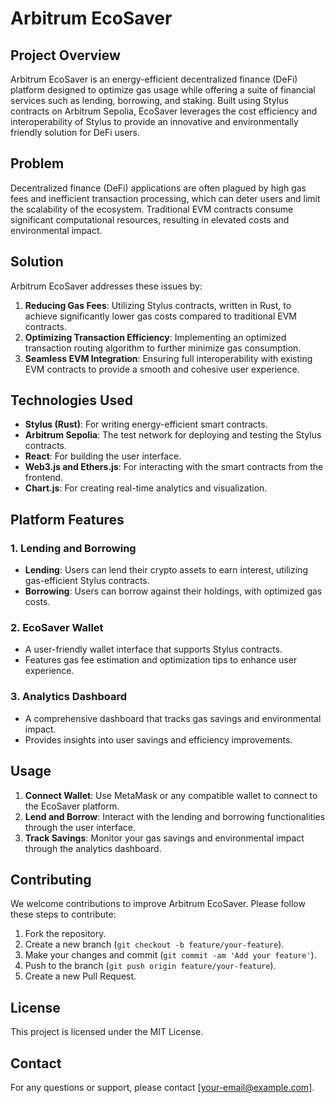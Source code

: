 # Arbitrum EcoSaver

## Project Overview

Arbitrum EcoSaver is an energy-efficient decentralized finance (DeFi) platform designed to optimize gas usage while offering a suite of financial services such as lending, borrowing, and staking. Built using Stylus contracts on Arbitrum Sepolia, EcoSaver leverages the cost efficiency and interoperability of Stylus to provide an innovative and environmentally friendly solution for DeFi users.

## Problem

Decentralized finance (DeFi) applications are often plagued by high gas fees and inefficient transaction processing, which can deter users and limit the scalability of the ecosystem. Traditional EVM contracts consume significant computational resources, resulting in elevated costs and environmental impact.

## Solution

Arbitrum EcoSaver addresses these issues by:
1. **Reducing Gas Fees**: Utilizing Stylus contracts, written in Rust, to achieve significantly lower gas costs compared to traditional EVM contracts.
2. **Optimizing Transaction Efficiency**: Implementing an optimized transaction routing algorithm to further minimize gas consumption.
3. **Seamless EVM Integration**: Ensuring full interoperability with existing EVM contracts to provide a smooth and cohesive user experience.

## Technologies Used

- **Stylus (Rust)**: For writing energy-efficient smart contracts.
- **Arbitrum Sepolia**: The test network for deploying and testing the Stylus contracts.
- **React**: For building the user interface.
- **Web3.js and Ethers.js**: For interacting with the smart contracts from the frontend.
- **Chart.js**: For creating real-time analytics and visualization.

## Platform Features

### 1. Lending and Borrowing
- **Lending**: Users can lend their crypto assets to earn interest, utilizing gas-efficient Stylus contracts.
- **Borrowing**: Users can borrow against their holdings, with optimized gas costs.

### 2. EcoSaver Wallet
- A user-friendly wallet interface that supports Stylus contracts.
- Features gas fee estimation and optimization tips to enhance user experience.

### 3. Analytics Dashboard
- A comprehensive dashboard that tracks gas savings and environmental impact.
- Provides insights into user savings and efficiency improvements.

## Usage

1. **Connect Wallet**: Use MetaMask or any compatible wallet to connect to the EcoSaver platform.
2. **Lend and Borrow**: Interact with the lending and borrowing functionalities through the user interface.
3. **Track Savings**: Monitor your gas savings and environmental impact through the analytics dashboard.

## Contributing

We welcome contributions to improve Arbitrum EcoSaver. Please follow these steps to contribute:
1. Fork the repository.
2. Create a new branch (`git checkout -b feature/your-feature`).
3. Make your changes and commit (`git commit -am 'Add your feature'`).
4. Push to the branch (`git push origin feature/your-feature`).
5. Create a new Pull Request.

## License

This project is licensed under the MIT License.

## Contact

For any questions or support, please contact [your-email@example.com].
